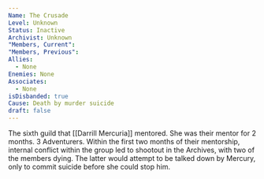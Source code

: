 ```yaml
---
Name: The Crusade
Level: Unknown
Status: Inactive
Archivist: Unknown
"Members, Current": 
"Members, Previous": 
Allies:
  - None
Enemies: None
Associates:
  - None
isDisbanded: true
Cause: Death by murder suicide
draft: false
---
```

The sixth guild that [[Darrill Mercuria]] mentored. She was their mentor for 2 months. 3 Adventurers. Within the first two months of their mentorship, internal conflict within the group led to shootout in the Archives, with two of the members dying. The latter would attempt to be talked down by Mercury, only to commit suicide before she could stop him. 
